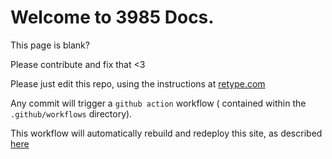  # **Welcome to 3985 Docs.**

This page is blank?

Please contribute and fix that <3

Please just edit this repo, using the instructions at [retype.com](https://retype.com/)

Any commit will trigger a `github action` workflow ( contained within the `.github/workflows` directory). 

This workflow will automatically rebuild and redeploy this site, as described [here](https://retype.com/guides/github-actions/)
